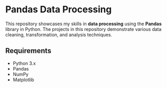 # Pandas Data Processing

This repository showcases my skills in **data processing** using the **Pandas** library in Python. The projects in this repository demonstrate various data cleaning, transformation, and analysis techniques.


## Requirements

- Python 3.x
- Pandas
- NumPy
- Matplotlib
